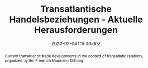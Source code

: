 ---
title: Transatlantische Handelsbeziehungen - Aktuelle Herausforderungen

event: Transatlantische Beziehungen - Das Verhältnis zwischen EU und USA
event_url: ''

location: TU Darmstadt
# address:
#  street: Rheinstraße 89
#  city: Darmstadt
#  postcode: '64295'
#  country: Germany

summary: Current transatlantic trade developments
abstract: Current transatlantic trade developments in the context of transatlatic relations, organized by the Friedrich Naumann Stiftung

# Talk start and end times.
#   End time can optionally be hidden by prefixing the line with `#`.
date: '2020-02-04T19:00:00Z'
date_end: '2020-02-04T22:00:00Z'
all_day: false

# Schedule page publish date (NOT talk date).
publishDate: '2017-01-01T00:00:00Z'

authors: []
tags: []

# Is this a featured talk? (true/false)
featured: true

image:
  caption: 'Image credit: [**FRED St Louis Fed**](https://fred.stlouisfed.org)'
  focal_point: Right

links:
- name: Flyer
  url: https://hessenbox-a10.rz.uni-frankfurt.de/dl/fiFFvoSx1FMLzArrP7sYE2/bsp-flyer-vortragsreihe.pdf
url_slides: https://hessenbox-a10.rz.uni-frankfurt.de/getlink/fiNWMrETuKGdtxgvE7Qsph/meyer-gohde.pdf

share: false
---